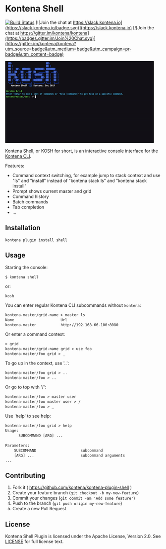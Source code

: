 # Kontena Shell

[![Build Status](https://travis-ci.com/kontena/kontena-plugin-shell.svg?branch=master)](https://travis-ci.com/kontena/kontena-plugin-shell)
[![Join the chat at https://slack.kontena.io](https://slack.kontena.io/badge.svg)](https://slack.kontena.io)
[![Join the chat at https://gitter.im/kontena/kontena](https://badges.gitter.im/Join%20Chat.svg)](https://gitter.im/kontena/kontena?utm_source=badge&utm_medium=badge&utm_campaign=pr-badge&utm_content=badge)

[![asciicast](kosh.gif)](https://asciinema.org/a/58j375bs9zqn3x33wsir7drsa)

Kontena Shell, or KOSH for short, is an interactive console interface for the [Kontena CLI](https://github.com/kontena/kontena).

Features:

- Command context switching, for example jump to stack context and use "ls" and "install" instead of "kontena stack ls" and "kontena stack install"
- Prompt shows current master and grid
- Command history
- Batch commands
- Tab completion
- ...

## Installation

```
kontena plugin install shell
```

## Usage

Starting the console:

```
$ kontena shell
```

or:

```
kosh
```

You can enter regular Kontena CLI subcommands without `kontena`:

```
kontena-master/grid-name > master ls
Name                     Url
kontena-master           http://192.168.66.100:8080
```

Or enter a command context:

```
> grid
kontena-master/grid-name grid > use foo
kontena-master/foo grid > _
```

To go up in the context, use '..':

```
kontena-master/foo grid > ..
kontena-master/foo > ..
```

Or go to top with '/':

```
kontena-master/foo > master user
kontena-master/foo master user > /
kontena-master/foo > _
```

Use 'help' to see help:

```
kontena-master/foo grid > help
Usage:
      SUBCOMMAND [ARG] ...

Parameters:
    SUBCOMMAND                    subcommand
    [ARG] ...                     subcommand arguments
...
```

## Contributing

1. Fork it ( https://github.com/kontena/kontena-plugin-shell )
2. Create your feature branch (`git checkout -b my-new-feature`)
3. Commit your changes (`git commit -am 'Add some feature'`)
4. Push to the branch (`git push origin my-new-feature`)
5. Create a new Pull Request

## License

Kontena Shell Plugin is licensed under the Apache License, Version 2.0. See [LICENSE](LICENSE.txt) for full license text.
